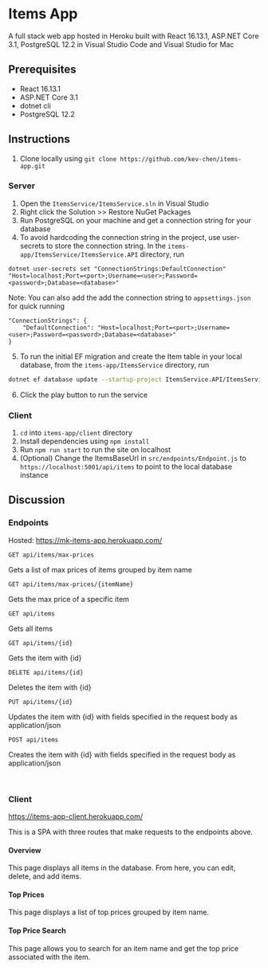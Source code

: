 # Items App
A full stack web app hosted in Heroku built with React 16.13.1, ASP.NET Core 3.1, PostgreSQL 12.2 in Visual Studio Code and Visual Studio for Mac

## Prerequisites
- React 16.13.1
- ASP.NET Core 3.1
- dotnet cli
- PostgreSQL 12.2


## Instructions

1. Clone locally using `git clone https://github.com/kev-chen/items-app.git`

### Server
1. Open the `ItemsService/ItemsService.sln` in Visual Studio
2. Right click the Solution >> Restore NuGet Packages
3. Run PostgreSQL on your machine and get a connection string for your database 
4. To avoid hardcoding the connection string in the project, use user-secrets to store the connection string. In the `items-app/ItemsService/ItemsService.API` directory, run 
```
dotnet user-secrets set "ConnectionStrings:DefaultConnection" "Host=localhost;Port=<port>;Username=<user>;Password=<password>;Database=<database>"
```

Note: You can also add the add the connection string to `appsettings.json` for quick running
```
"ConnectionStrings": {
    "DefaultConnection": "Host=localhost;Port=<port>;Username=<user>;Password=<password>;Database=<database>"
}
```

5. To run the initial EF migration and create the Item table in your local database, from the `items-app/ItemsService` directory, run 
```bash
dotnet ef database update --startup-project ItemsService.API/ItemsService.API.csproj -p ItemsService.Data/ItemsService.Data.csproj dotnet ef database update --startup-project ItemsService.API/ItemsService.API.csproj -p ItemsService.Data/ItemsService.Data.csproj
``` 

6. Click the play button to run the service

### Client
1. `cd` into `items-app/client` directory
2. Install dependencies using `npm install`
3. Run `npm run start` to run the site on localhost
4. (Optional) Change the ItemsBaseUrl in `src/endpoints/Endpoint.js` to `https://localhost:5001/api/items` to point to the local database instance

## Discussion

### Endpoints
Hosted: https://mk-items-app.herokuapp.com/

`GET api/items/max-prices`

Gets a list of max prices of items grouped by item name

`GET api/items/max-prices/{itemName}`

Gets the max price of a specific item

`GET api/items`

Gets all items

`GET api/items/{id}`

Gets the item with {id}

`DELETE api/items/{id}`

Deletes the item with {id}

`PUT api/items/{id}`

Updates the item with {id} with fields specified in the request body as application/json

`POST api/items`

Creates the item with {id} with fields specified in the request body as application/json

<br /> 

### Client 
https://items-app-client.herokuapp.com/

This is a SPA with three routes that make requests to the endpoints above.

#### Overview 
This page displays all items in the database. From here, you can edit, delete, and add items.

#### Top Prices
This page displays a list of top prices grouped by item name.

#### Top Price Search
This page allows you to search for an item name and get the top price associated with the item.

